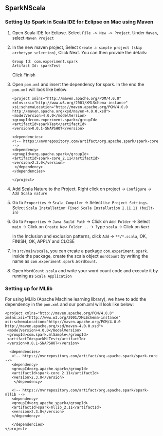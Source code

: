 ## SparkNScala

### Setting Up Spark in Scala IDE for Eclipse on Mac using Maven
 
 1. Open Scala IDE for Eclipse. Select `File -> New -> Project`. Under `Maven`, select `Maven Project`
 
 2. In the new maven project, Select `Create a simple project (skip archetype selection)`, Click Next. You can then provide the details:
    ```
    Group Id: com.experiment.spark
    Artifact Id: sparkTest
    ```
    Click Finish
    
 3. Open `pom.xml` and insert the dependency for spark. In the end the `pom.xml` will look like below:
 
     ```
    <project xmlns="http://maven.apache.org/POM/4.0.0" xmlns:xsi="http://www.w3.org/2001/XMLSchema-instance"     xsi:schemaLocation="http://maven.apache.org/POM/4.0.0 http://maven.apache.org/xsd/maven-4.0.0.xsd">
     <modelVersion>4.0.0</modelVersion>
     <groupId>com.experiment.spark</groupId>
     <artifactId>sparkTest</artifactId>
     <version>0.0.1-SNAPSHOT</version>
  
    <dependencies>
  	<!-- https://mvnrepository.com/artifact/org.apache.spark/spark-core -->
	<dependency>
    <groupId>org.apache.spark</groupId>
    <artifactId>spark-core_2.11</artifactId>
    <version>2.3.0</version>
	  </dependency>	
    </dependencies>
  
    </project>
    ```
    
 4. Add Scala Nature to the Project. Right click on project -> `Configure` -> `Add Scala nature`
 
 5. Go to `Properties` -> `Scala Compiler` -> Select `Use Project Settings`. 
     Select `Scala Installation`: `Fixed Scala Installation 2.11.11 (built-in)`
     
 6. Go to `Properties` -> `Java Build Path` -> Click on `Add Folder` -> Select `main` -> Click on `Create New Folder...` -> Type `scala` ->     Click on `Next`
 
    In the Inclusion and exclusion patterns, click `Add` -> `**/*.scala`, OK, FINISH, OK, APPLY and CLOSE
    
 7. In `src/main/scala`, you can create a package `com.experiment.spark`. Inside the package, create the scala object `WordCount` by writing the name as `com.experiment.spark.WordCount`. 
 
 8. Open `WordCount.scala` and write your word count code and execute it by running as `Scala Application`
   
 ### Setting up for MLlib 
 
 For using MLlib (Apache Machine learning library), we have to add the dependency in the `pom.xml` and our pom.xml will look like below:
 ```
 <project xmlns="http://maven.apache.org/POM/4.0.0" xmlns:xsi="http://www.w3.org/2001/XMLSchema-instance" xsi:schemaLocation="http://maven.apache.org/POM/4.0.0 http://maven.apache.org/xsd/maven-4.0.0.xsd">
  <modelVersion>4.0.0</modelVersion>
  <groupId>com.spark.mlSample</groupId>
  <artifactId>sparkMLTest</artifactId>
  <version>0.0.1-SNAPSHOT</version>
  
   <dependencies>
	<!-- https://mvnrepository.com/artifact/org.apache.spark/spark-core -->
	<dependency>
	<groupId>org.apache.spark</groupId>
	<artifactId>spark-core_2.11</artifactId>
	<version>2.3.0</version>
	 </dependency>	
	 
	<!-- https://mvnrepository.com/artifact/org.apache.spark/spark-mllib -->
	<dependency>
    <groupId>org.apache.spark</groupId>
    <artifactId>spark-mllib_2.11</artifactId>
    <version>2.3.0</version>
	</dependency>
	 
	</dependencies>
</project>
 
 ```
 
 
 
 
